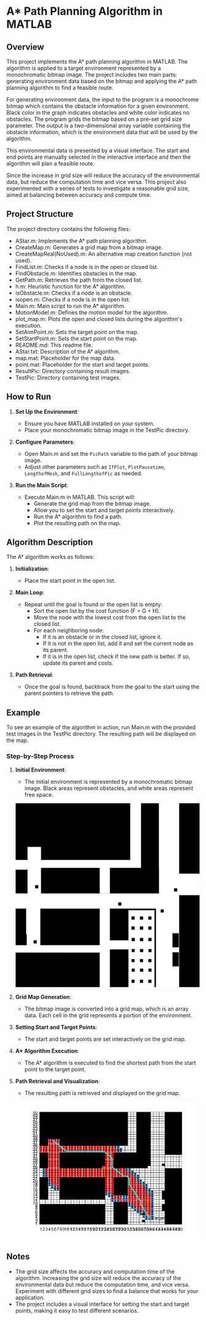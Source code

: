 # A* Path Planning Algorithm in MATLAB

## Overview

This project implements the A* path planning algorithm in MATLAB. The algorithm is applied to a target environment represented by a monochromatic bitmap image. The project includes two main parts: generating environment data based on the bitmap and applying the A* path planning algorithm to find a feasible route.

For generating environment data, the input to the program is a monochrome bitmap which contains the obstacle information for a given environment. Black color in the graph indicates obstacles and white color indicates no obstacles. The program grids the bitmap based on a pre-set grid size parameter. The output is a two-dimensional array variable containing the obstacle information, which is the environment data that will be used by the algorithm.

This environmental data is presented by a visual interface. The start and end points are manually selected in the interactive interface and then the algorithm will plan a feasible route.

Since the increase in grid size will reduce the accuracy of the environmental data, but reduce the computation time and vice versa. This project also experimented with a series of tests to investigate a reasonable grid size, aimed at balancing between accuracy and compute time.

## Project Structure

The project directory contains the following files:

- AStar.m: Implements the A* path planning algorithm.
- CreateMap.m: Generates a grid map from a bitmap image.
- CreateMapReal(NoUsed).m: An alternative map creation function (not used).
- FindList.m: Checks if a node is in the open or closed list.
- FindObstacle.m: Identifies obstacles in the map.
- GetPath.m: Retrieves the path from the closed list.
- h.m: Heuristic function for the A* algorithm.
- isObstacle.m: Checks if a node is an obstacle.
- isopen.m: Checks if a node is in the open list.
- Main.m: Main script to run the A* algorithm.
- MotionModel.m: Defines the motion model for the algorithm.
- plot_map.m: Plots the open and closed lists during the algorithm's execution.
- SetAimPoint.m: Sets the target point on the map.
- SetStartPoint.m: Sets the start point on the map.
- README.md: This readme file.
- AStar.txt: Description of the A* algorithm.
- map.mat: Placeholder for the map data.
- point.mat: Placeholder for the start and target points.
- ResultPic: Directory containing result images.
- TestPic: Directory containing test images.

## How to Run

1. **Set Up the Environment**:
   - Ensure you have MATLAB installed on your system.
   - Place your monochromatic bitmap image in the TestPic directory.

2. **Configure Parameters**:
   - Open Main.m and set the `PicPath` variable to the path of your bitmap image.
   - Adjust other parameters such as `IfPlot`, `PlotPausetime`, `LengthofMesh`, and `FullLengthofPic` as needed.

3. **Run the Main Script**:
   - Execute Main.m in MATLAB. This script will:
     - Generate the grid map from the bitmap image.
     - Allow you to set the start and target points interactively.
     - Run the A* algorithm to find a path.
     - Plot the resulting path on the map.

## Algorithm Description

The A* algorithm works as follows:

1. **Initialization**:
   - Place the start point in the open list.

2. **Main Loop**:
   - Repeat until the goal is found or the open list is empty:
     - Sort the open list by the cost function (F = G + H).
     - Move the node with the lowest cost from the open list to the closed list.
     - For each neighboring node:
       - If it is an obstacle or in the closed list, ignore it.
       - If it is not in the open list, add it and set the current node as its parent.
       - If it is in the open list, check if the new path is better. If so, update its parent and costs.

3. **Path Retrieval**:
   - Once the goal is found, backtrack from the goal to the start using the parent pointers to retrieve the path.

## Example

To see an example of the algorithm in action, run Main.m with the provided test images in the TestPic directory. The resulting path will be displayed on the map.

### Step-by-Step Process

1. **Initial Environment**:
   - The initial environment is represented by a monochromatic bitmap image. Black areas represent obstacles, and white areas represent free space.

   ![Initial Environment](TestPic/25_25_m_6.png)

2. **Grid Map Generation**:
   - The bitmap image is converted into a grid map, which is an array data. Each cell in the grid represents a portion of the environment.

3. **Setting Start and Target Points**:
   - The start and target points are set interactively on the grid map.

4. **A\* Algorithm Execution**:
   - The A* algorithm is executed to find the shortest path from the start point to the target point.

5. **Path Retrieval and Visualization**:
   - The resulting path is retrieved and displayed on the grid map.

   ![Resulting Path](ResultPic/25_25_m_6_05_R.jpg)


## Notes

- The grid size affects the accuracy and computation time of the algorithm. Increasing the grid size will reduce the accuracy of the environmental data but reduce the computation time, and vice versa. Experiment with different grid sizes to find a balance that works for your application.
- The project includes a visual interface for setting the start and target points, making it easy to test different scenarios.




